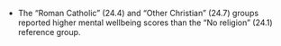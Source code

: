 * The “Roman Catholic” (24.4) and “Other Christian” (24.7) groups reported higher mental wellbeing scores than the “No religion” (24.1) reference group.

